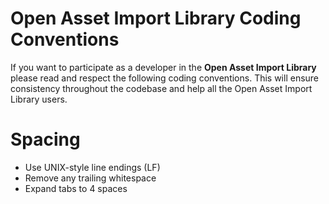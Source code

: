 Open Asset Import Library Coding Conventions
==

If you want to participate as a developer in the **Open Asset Import Library** please read and respect the following
coding conventions. This will ensure consistency throughout the codebase and help all the Open Asset Import Library
users.

Spacing
==

* Use UNIX-style line endings (LF)
* Remove any trailing whitespace
* Expand tabs to 4 spaces
